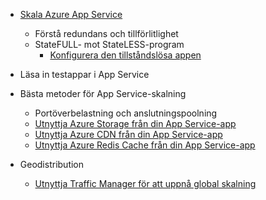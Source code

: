 * [Skala Azure App Service](../articles/app-service-web/web-sites-scale.md)
  
  * Förstå redundans och tillförlitlighet
  * StateFULL- mot StateLESS-program
    * [Konfigurera den tillståndslösa appen](https://azure.microsoft.com/blog/disabling-arrs-instance-affinity-in-windows-azure-web-sites/)
* Läsa in testappar i App Service   
* Bästa metoder för App Service-skalning
  
  * Portöverbelastning och anslutningspoolning
  * [Utnyttja Azure Storage från din App Service-app](../articles/storage/storage-dotnet-how-to-use-blobs.md)
  * [Utnyttja Azure CDN från din App Service-app](../articles/cdn/cdn-overview.md)
  * [Utnyttja Azure Redis Cache från din App Service-app](../articles/redis-cache/cache-dotnet-how-to-use-azure-redis-cache.md)
* Geodistribution
  
  * [Utnyttja Traffic Manager för att uppnå global skalning](../articles/traffic-manager/traffic-manager-overview.md)

